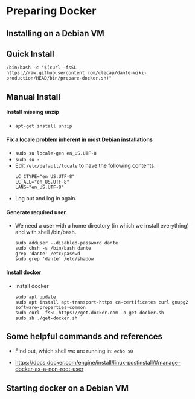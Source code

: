 # Preparing Docker


## Installing on a Debian VM

## Quick Install

  ```/bin/bash -c "$(curl -fsSL https://raw.githubusercontent.com/clecap/dante-wiki-production/HEAD/bin/prepare-docker.sh)"```


## Manual Install

#### Install missing unzip 
* ```apt-get install unzip```

#### Fix a locale problem inherent in most Debian installations
*   `sudo su locale-gen en_US.UTF-8`
* `sudo su -`
* Edit `/etc/default/locale` to have the following contents:
  ```
  LC_CTYPE="en_US.UTF-8"
  LC_ALL="en_US.UTF-8"
  LANG="en_US.UTF-8" 
  ```
* Log out and log in again.

#### Generate required user
* We need a user with a home directory (in which we install everything) and with shell /bin/bash.
  ```
  sudo adduser --disabled-password dante
  sudo chsh -s /bin/bash dante
  grep 'dante' /etc/passwd
  sudo grep 'dante' /etc/shadow
   ```

#### Install docker

* Install docker
  ```
  sudo apt update
  sudo apt install apt-transport-https ca-certificates curl gnupg2 software-properties-common
  sudo curl -fsSL https://get.docker.com -o get-docker.sh
  sudo sh ./get-docker.sh
  ```


## Some helpful commands and references

* Find out, which shell we are running in: 
 `echo $0`

* https://docs.docker.com/engine/install/linux-postinstall/#manage-docker-as-a-non-root-user

## Starting docker on a Debian VM
